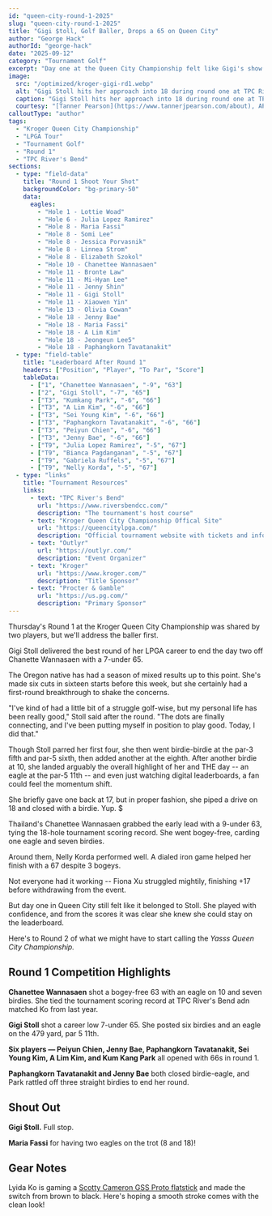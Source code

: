 ```yaml
---
id: "queen-city-round-1-2025"
slug: "queen-city-round-1-2025"
title: "Gigi $toll, Golf Baller, Drops a 65 on Queen City"
author: "George Hack"
authorId: "george-hack"
date: "2025-09-12"
category: "Tournament Golf"
excerpt: "Day one at the Queen City Championship felt like Gigi's show."
image:
  src: "/optimized/kroger-gigi-rd1.webp"
  alt: "Gigi Stoll hits her approach into 18 during round one at TPC River's Bend"
  caption: "Gigi Stoll hits her approach into 18 during round one at TPC River's Bend"
  courtesy: "[Tanner Pearson](https://www.tannerjpearson.com/about), AP"
calloutType: "author"
tags:
  - "Kroger Queen City Championship"
  - "LPGA Tour"
  - "Tournament Golf"
  - "Round 1"
  - "TPC River's Bend"
sections:
  - type: "field-data"
    title: "Round 1 Shoot Your Shot"
    backgroundColor: "bg-primary-50"
    data:
      eagles:
        - "Hole 1 - Lottie Woad"
        - "Hole 6 - Julia Lopez Ramirez"
        - "Hole 8 - Maria Fassi"
        - "Hole 8 - Somi Lee"
        - "Hole 8 - Jessica Porvasnik"
        - "Hole 8 - Linnea Strom"
        - "Hole 8 - Elizabeth Szokol"
        - "Hole 10 - Chanettee Wannasaen"
        - "Hole 11 - Bronte Law"
        - "Hole 11 - Mi-Hyan Lee"
        - "Hole 11 - Jenny Shin"
        - "Hole 11 - Gigi Stoll"
        - "Hole 11 - Xiaowen Yin"
        - "Hole 13 - Olivia Cowan"
        - "Hole 18 - Jenny Bae"
        - "Hole 18 - Maria Fassi"
        - "Hole 18 - A Lim Kim"
        - "Hole 18 - Jeongeun Lee5"
        - "Hole 18 - Paphangkorn Tavatanakit"
  - type: "field-table"
    title: "Leaderboard After Round 1"
    headers: ["Position", "Player", "To Par", "Score"]
    tableData:
      - ["1", "Chanettee Wannasaen", "-9", "63"]
      - ["2", "Gigi Stoll", "-7", "65"]
      - ["T3", "Kumkang Park", "-6", "66"]
      - ["T3", "A Lim Kim", "-6", "66"]
      - ["T3", "Sei Young Kim", "-6", "66"]
      - ["T3", "Paphangkorn Tavatanakit", "-6", "66"]
      - ["T3", "Peiyun Chien", "-6", "66"]
      - ["T3", "Jenny Bae", "-6", "66"]
      - ["T9", "Julia Lopez Ramirez", "-5", "67"]
      - ["T9", "Bianca Pagdanganan", "-5", "67"]
      - ["T9", "Gabriela Ruffels", "-5", "67"]
      - ["T9", "Nelly Korda", "-5", "67"]
  - type: "links"
    title: "Tournament Resources"
    links:
      - text: "TPC River's Bend"
        url: "https://www.riversbendcc.com/"
        description: "The tournament's host course"
      - text: "Kroger Queen City Championship Offical Site"
        url: "https://queencitylpga.com/"
        description: "Official tournament website with tickets and information"
      - text: "Outlyr"
        url: "https://outlyr.com/"
        description: "Event Organizer"
      - text: "Kroger"
        url: "https://www.kroger.com/"
        description: "Title Sponsor"
      - text: "Procter & Gamble"
        url: "https://us.pg.com/"
        description: "Primary Sponsor"
---
```


Thursday's Round 1 at the Kroger Queen City Championship was shared by two players, but we'll address the baller first.

Gigi Stoll delivered the best round of her LPGA career to end the day two off Chanette Wannasaen with a 7-under 65.

The Oregon native has had a season of mixed results up to this point. She's made six cuts in sixteen starts before this week, but she certainly had a first-round breakthrough to shake the concerns.

"I've kind of had a little bit of a struggle golf-wise, but my personal life has been really good," Stoll said after the round. "The dots are finally connecting, and I've been putting myself in position to play good. Today, I did that."

Though Stoll parred her first four, she then went birdie-birdie at the par-3 fifth and par-5 sixth, then added another at the eighth. After another birdie at 10, she landed arguably the overall highlight of her and THE day -- an eagle at the par-5 11th -- and even just watching digital leaderboards, a fan could feel the momentum shift.

She briefly gave one back at 17, but in proper fashion, she piped a drive on 18 and closed with a birdie. Yup. $

Thailand's Chanettee Wannasaen grabbed the early lead with a 9-under 63, tying the 18-hole tournament scoring record. She went bogey-free, carding one eagle and seven birdies.

Around them, Nelly Korda performed well. A dialed iron game helped her finish with a 67 despite 3 bogeys.

Not everyone had it working -- Fiona Xu struggled mightily, finishing +17 before withdrawing from the event.

But day one in Queen City still felt like it belonged to Stoll. She played with confidence, and from the scores it was clear she knew she could stay on the leaderboard.

Here's to Round 2 of what we might have to start calling the *Yasss Queen City Championship.*

## Round 1 Competition Highlights

**Chanettee Wannasaen** shot a bogey-free 63 with an eagle on 10 and seven birdies. She tied the tournament scoring record at TPC River's Bend adn matched Ko from last year.

**Gigi Stoll** shot a career low 7-under 65. She posted six birdies and an eagle on the 479 yard, par 5 11th.

**Six players — Peiyun Chien, Jenny Bae, Paphangkorn Tavatanakit, Sei Young Kim, A Lim Kim, and Kum Kang Park** all opened with 66s in round 1.

**Paphangkorn Tavatanakit and Jenny Bae** both closed birdie-eagle, and Park rattled off three straight birdies to end her round.

## Shout Out

**Gigi $toll.** Full stop.

**Maria Fassi** for having two eagles on the trot (8 and 18)!

## Gear Notes

Lyida Ko is gaming a [Scotty Cameron GSS Proto flatstick](https://www.scottycameron.com/authentication/registry/Details.aspx?rn=A035684) and made the switch from brown to black. Here's hoping a smooth stroke comes with the clean look!
